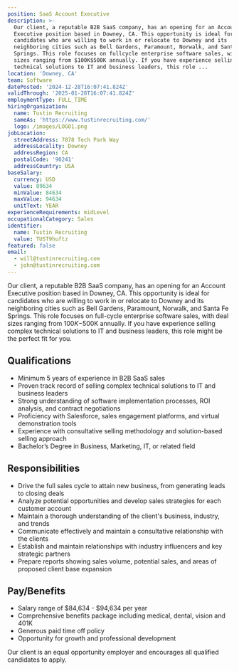 ```yaml
---
position: SaaS Account Executive
description: >-
  Our client, a reputable B2B SaaS company, has an opening for an Account
  Executive position based in Downey, CA. This opportunity is ideal for
  candidates who are willing to work in or relocate to Downey and its
  neighboring cities such as Bell Gardens, Paramount, Norwalk, and Santa Fe
  Springs. This role focuses on fullcycle enterprise software sales, with deal
  sizes ranging from $100K$500K annually. If you have experience selling complex
  technical solutions to IT and business leaders, this role ...
location: 'Downey, CA'
team: Software
datePosted: '2024-12-28T16:07:41.824Z'
validThrough: '2025-01-28T16:07:41.824Z'
employmentType: FULL_TIME
hiringOrganization:
  name: Tustin Recruiting
  sameAs: 'https://www.tustinrecruiting.com/'
  logo: /images/LOGO1.png
jobLocation:
  streetAddress: 7878 Tech Park Way
  addressLocality: Downey
  addressRegion: CA
  postalCode: '90241'
  addressCountry: USA
baseSalary:
  currency: USD
  value: 89634
  minValue: 84634
  maxValue: 94634
  unitText: YEAR
experienceRequirements: midLevel
occupationalCategory: Sales
identifier:
  name: Tustin Recruiting
  value: TUST9huftz
featured: false
email:
  - will@tustinrecruiting.com
  - john@tustinrecruiting.com
---
```




Our client, a reputable B2B SaaS company, has an opening for an Account Executive position based in Downey, CA. This opportunity is ideal for candidates who are willing to work in or relocate to Downey and its neighboring cities such as Bell Gardens, Paramount, Norwalk, and Santa Fe Springs. This role focuses on full-cycle enterprise software sales, with deal sizes ranging from $100K-$500K annually. If you have experience selling complex technical solutions to IT and business leaders, this role might be the perfect fit for you.

## Qualifications

- Minimum 5 years of experience in B2B SaaS sales
- Proven track record of selling complex technical solutions to IT and business leaders
- Strong understanding of software implementation processes, ROI analysis, and contract negotiations
- Proficiency with Salesforce, sales engagement platforms, and virtual demonstration tools
- Experience with consultative selling methodology and solution-based selling approach
- Bachelor’s Degree in Business, Marketing, IT, or related field

## Responsibilities

- Drive the full sales cycle to attain new business, from generating leads to closing deals
- Analyze potential opportunities and develop sales strategies for each customer account
- Maintain a thorough understanding of the client's business, industry, and trends
- Communicate effectively and maintain a consultative relationship with the clients
- Establish and maintain relationships with industry influencers and key strategic partners
- Prepare reports showing sales volume, potential sales, and areas of proposed client base expansion

## Pay/Benefits

- Salary range of $84,634 - $94,634 per year
- Comprehensive benefits package including medical, dental, vision and 401K
- Generous paid time off policy
- Opportunity for growth and professional development

Our client is an equal opportunity employer and encourages all qualified candidates to apply.
